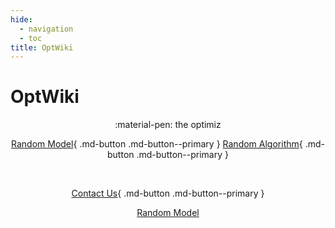 ```yaml
---
hide:
  - navigation
  - toc
title: OptWiki
---
```


<script>
  var models = [
      'https://www.optwiki.site/model-lasso',
      'http://www.stackoverflow.com',
      'http://www.youtube.com'
  ];

  function randomModel() {
      var i = parseInt(Math.random() * models.length);
      location.href = models[i];
  }
</script>

# OptWiki

<center>
    :material-pen: the optimiz
</center>

<center>

[Random Model]("randomModel();"){ .md-button .md-button--primary }
[Random Algorithm]("randomModel();"){ .md-button .md-button--primary }

<br>

[Contact Us](https://form.jotform.com/heatonforms/contact){ .md-button .md-button--primary }
  
<a href="#" onclick="randomModel();">Random Model</a>
</center>
